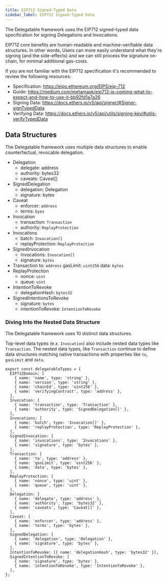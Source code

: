 ```yaml
---
title: EIP712 Signed-Typed Data
sidebar_label: EIP712 Signed-Typed Data
---
```


The Delegatable framework uses the EIP712 signed-typed data specification for signing Delegations and Invocations.

EIP712 core benefits are human-readable and machine-verifiable data structures. In other words, Users can more easily understand what they're signing (and the side-effects) and we can still process the signature on-chain, for minimal additional gas-costs.

If you are not familiar with the EIP712 specification it's recommended to review the following resources:

- Specification: https://eips.ethereum.org/EIPS/eip-712
- Guide: https://medium.com/metamask/eip712-is-coming-what-to-expect-and-how-to-use-it-bb92fd1a7a26
- Signing Data: https://docs.ethers.io/v5/api/signer/#Signer-signTypedData
- Verifying Data: https://docs.ethers.io/v5/api/utils/signing-key/#utils-verifyTypedData

## Data Structures

The Delegatable framework uses multiple data structures to enable counterfactual, revocable delegation.

- Delegation
  - delegate: address
  - authority: bytes32
  - caveats: Caveat[]
- SignedDelegation
  - delegation: Delegation
  - signature: bytes
- Caveat
  - enforcer: `address`
  - terms: `byes`
- Invocation
  - transaction: `Transaction`
  - authority: `ReplayProtection`
- Invocations
  - batch: `Invocation[]`
  - replayProtection: `ReplayProtection`
- SignedInvocation
  - invocations: `Invocation[]`
  - signature: `bytes`
- Transaction to: `address` gasLimit: `uint256` data: `bytes`
- ReplayProtection
  - nonce: `uint`
  - queue: `uint`
- IntentionToRevoke
  - delegationHash: `bytes32`
- SignedIntentionsToRevoke
  - signature: `bytes`
  - intentionToRevoke: `IntentionToRevoke`

### Diving Into the Nested Data Structure

The Delegatable framework uses 10 distinct data structures.

Top-level data types (e.x. `Invocation`) also include nested data types like `Transaction`. The nested data types, like `Transaction` continue to define data structures matching native transactions with properties like `to`, `gasLimit` and `data`.

```js.
export const delegatableTypes = {
  EIP712Domain: [
    { name: 'name', type: 'string' },
    { name: 'version', type: 'string' },
    { name: 'chainId', type: 'uint256' },
    { name: 'verifyingContract', type: 'address' },
  ],
  Invocation: [
    { name: 'transaction', type: 'Transaction' },
    { name: 'authority', type: 'SignedDelegation[]' },
  ],
  Invocations: [
    { name: 'batch', type: 'Invocation[]' },
    { name: 'replayProtection', type: 'ReplayProtection' },
  ],
  SignedInvocation: [
    { name: 'invocations', type: 'Invocations' },
    { name: 'signature', type: 'bytes' },
  ],
  Transaction: [
    { name: 'to', type: 'address' },
    { name: 'gasLimit', type: 'uint256' },
    { name: 'data', type: 'bytes' },
  ],
  ReplayProtection: [
    { name: 'nonce', type: 'uint' },
    { name: 'queue', type: 'uint' },
  ],
  Delegation: [
    { name: 'delegate', type: 'address' },
    { name: 'authority', type: 'bytes32' },
    { name: 'caveats', type: 'Caveat[]' },
  ],
  Caveat: [
    { name: 'enforcer', type: 'address' },
    { name: 'terms', type: 'bytes' },
  ],
  SignedDelegation: [
    { name: 'delegation', type: 'Delegation' },
    { name: 'signature', type: 'bytes' },
  ],
  IntentionToRevoke: [{ name: 'delegationHash', type: 'bytes32' }],
  SignedIntentionToRevoke: [
    { name: 'signature', type: 'bytes' },
    { name: 'intentionToRevoke', type: 'IntentionToRevoke' },
  ],
};
```
